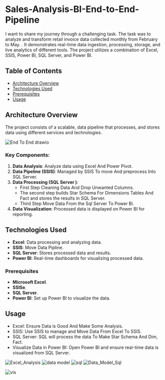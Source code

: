 # Sales-Analysis-BI-End-to-End-Pipeline
I want to share my journey through a challenging task. The task was to analyze and transform retail invoice  data collected monthly from February to May.
. It demonstrates real-time data ingestion, processing, storage, and live analytics of different tools. The project utilizes a combination of Excel, SSIS, Power BI, SQL Server, and Power BI.


## Table of Contents
- [Architecture Overview](#architecture-overview)
- [Technologies Used](#technologies-used)
- [Prerequisites](#Prerequisites-workflow)
- [Usage](#usage)
## Architecture Overview
The project consists of a scalable, data pipeline that processes, and stores data using different services and technologies.



![End To End drawio](https://github.com/user-attachments/assets/68a2ed4b-cefd-43f2-bd07-64b5699eb6ed)



### Key Components:
1. **Data Analysis**: Analyze data using Excel And Power Pivot.
2. **Data Pipeline (SSIS)**: Managed by SSIS To move And preprocess Into SQL Server.
3. **Data Processing (SQL Server )**:
    - First Step  Cleaning Data And Drop Unwanted Columns.
    - The second step builds Star Schema For Dimensions Tables And Fact and stores the results in SQL Server.
    - Third Step Move Data From the Sql Server To Power Bi.
4. **Data Visualization**: Processed data is displayed on Power BI for reporting.
## Technologies Used

- **Excel**: Data processing and analyzing data.
- **SSIS**: Move Data Pipline.
- **SQL Server**: Stores processed data and results.
- **Power BI**: Real-time dashboards for visualizing processed data.

### Prerequisites

- **Microsoft Excel**.
- **SSISe**.
- **SQL Server**.
- **Power BI**: Set up Power BI to visualize the data.

## Usage
- Excel: Ensure Data is Good And Make Some Analysis.
- SSIS: Use SSIS to manage and Move Data From Excel To SSIS.
- SQL Server: SQL will process the data To Make Star Schema And Dim, Fact.
- Visualize Data in Power BI: Open Power BI and ensure real-time data is visualized from SQL Server.




![Excel_Analysis](https://github.com/user-attachments/assets/55ecc73b-31d5-47c4-b5dd-fb352069b410)
![data model](https://github.com/user-attachments/assets/4574e40f-b49b-4ae7-9c97-61ffa671c577)
![sql](https://github.com/user-attachments/assets/614e0f9a-0099-4917-a47a-e4589553dc94)
![Data_Model_Sql](https://github.com/user-attachments/assets/34dd2351-37bb-4cb4-9b6b-68adfb05305e)

![vis](https://github.com/user-attachments/assets/2acdb0d8-d337-4a67-a190-72eb65de7dcd)

